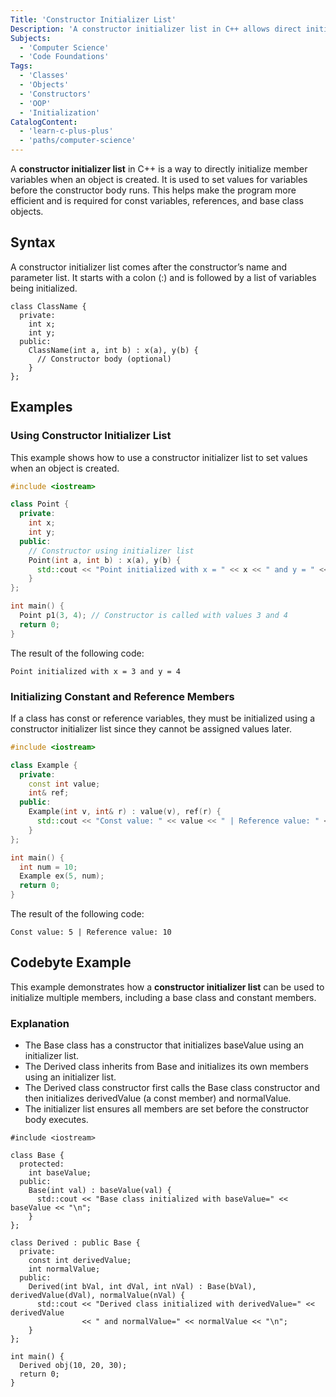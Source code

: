 ```yaml
---
Title: 'Constructor Initializer List'
Description: 'A constructor initializer list in C++ allows direct initialization of member variables before the constructor body executes.'
Subjects:
  - 'Computer Science'
  - 'Code Foundations'
Tags:
  - 'Classes'
  - 'Objects'
  - 'Constructors'
  - 'OOP'
  - 'Initialization'
CatalogContent:
  - 'learn-c-plus-plus'
  - 'paths/computer-science'
---
```


A **constructor initializer list** in C++ is a way to directly initialize member variables when an object is created. It is used to set values for variables before the constructor body runs. This helps make the program more efficient and is required for const variables, references, and base class objects.

## Syntax

A constructor initializer list comes after the constructor’s name and parameter list. It starts with a colon (\:) and is followed by a list of variables being initialized.

```pseudo
class ClassName {
  private:
    int x;
    int y;
  public:
    ClassName(int a, int b) : x(a), y(b) {
      // Constructor body (optional)
    }
};
```

## Examples

### Using Constructor Initializer List

This example shows how to use a constructor initializer list to set values when an object is created.

```cpp
#include <iostream>

class Point {
  private:
    int x;
    int y;
  public:
    // Constructor using initializer list
    Point(int a, int b) : x(a), y(b) {
      std::cout << "Point initialized with x = " << x << " and y = " << y << "\n";
    }
};

int main() {
  Point p1(3, 4); // Constructor is called with values 3 and 4
  return 0;
}
```

The result of the following code:

```shell
Point initialized with x = 3 and y = 4
```

### Initializing Constant and Reference Members

If a class has const or reference variables, they must be initialized using a constructor initializer list since they cannot be assigned values later.

```cpp
#include <iostream>

class Example {
  private:
    const int value;
    int& ref;
  public:
    Example(int v, int& r) : value(v), ref(r) {
      std::cout << "Const value: " << value << " | Reference value: " << ref << "\n";
    }
};

int main() {
  int num = 10;
  Example ex(5, num);
  return 0;
}
```

The result of the following code:

```shell
Const value: 5 | Reference value: 10
```

## Codebyte Example

This example demonstrates how a **constructor initializer list** can be used to initialize multiple members, including a base class and constant members.

### Explanation

- The Base class has a constructor that initializes baseValue using an initializer list.
- The Derived class inherits from Base and initializes its own members using an initializer list.
- The Derived class constructor first calls the Base class constructor and then initializes derivedValue (a const member) and normalValue.
- The initializer list ensures all members are set before the constructor body executes.

```codebyte/cpp
#include <iostream>

class Base {
  protected:
    int baseValue;
  public:
    Base(int val) : baseValue(val) {
      std::cout << "Base class initialized with baseValue=" << baseValue << "\n";
    }
};

class Derived : public Base {
  private:
    const int derivedValue;
    int normalValue;
  public:
    Derived(int bVal, int dVal, int nVal) : Base(bVal), derivedValue(dVal), normalValue(nVal) {
      std::cout << "Derived class initialized with derivedValue=" << derivedValue
                << " and normalValue=" << normalValue << "\n";
    }
};

int main() {
  Derived obj(10, 20, 30);
  return 0;
}
```
